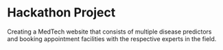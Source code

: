 # Hackathon Project
Creating a MedTech website that consists of multiple disease predictors and booking appointment facilities with the respective experts in the field.
